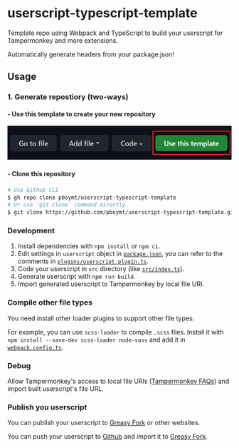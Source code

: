 # userscript-typescript-template

Template repo using Webpack and TypeScript to build your userscript for Tampermonkey and more extensions.

Automatically generate headers from your package.json!

## Usage

### 1. Generate repostiory (two-ways)

#### - Use this template to create your new repository

![](./images/github-use-template.png)

#### - Clone this repository

```bash
# Use Github CLI
$ gh repo clone pboymt/userscript-typescript-template
# Or use 'git clone' command directly
$ git clone https://github.com/pboymt/userscript-typescript-template.git
```

### Development

1. Install dependencies with `npm install` or `npm ci`.
2. Edit settings in `userscript` object in [`package.json`](./package.json), you can refer to the comments in [`plugins/userscript.plugin.ts`](./plugins/userscript.plugin.ts).
3. Code your userscript in `src` directory (like [`src/index.ts`](./src/index.ts)).
4. Generate userscript with `npm run build`.
5. Import generated userscript to Tampermonkey by local file URI.

### Compile other file types

You need install other loader plugins to support other file types.

For example, you can use `scss-loader` to compile `.scss` files. Install it with `npm install --save-dev scss-loader node-sass` and add it in [`webpack.config.ts`](./webpack.config.ts).

### Debug

Allow Tampermonkey's access to local file URIs ([Tampermonkey FAQs](https://tampermonkey.net/faq.php?ext=dhdg#Q204)) and import built userscript's file URL. 

### Publish you userscript

You can publish your userscript to [Greasy Fork](https://greasyfork.org/) or other websites.

You can push your userscript to [Github](https://github.com) and import it to [Greasy Fork](https://greasyfork.org/import).
